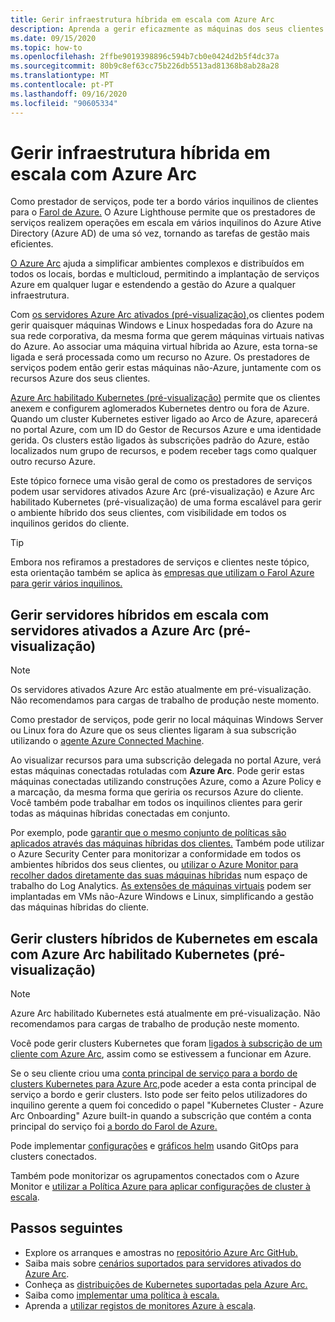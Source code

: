 ```yaml
---
title: Gerir infraestrutura híbrida em escala com Azure Arc
description: Aprenda a gerir eficazmente as máquinas dos seus clientes e os clusters Kubernetes fora de Azure.
ms.date: 09/15/2020
ms.topic: how-to
ms.openlocfilehash: 2ffbe9019398896c594b7cb0e0424d2b5f4dc37a
ms.sourcegitcommit: 80b9c8ef63cc75b226db5513ad81368b8ab28a28
ms.translationtype: MT
ms.contentlocale: pt-PT
ms.lasthandoff: 09/16/2020
ms.locfileid: "90605334"
---
```

# <a name="manage-hybrid-infrastructure-at-scale-with-azure-arc"></a>Gerir infraestrutura híbrida em escala com Azure Arc

Como prestador de serviços, pode ter a bordo vários inquilinos de clientes para o [Farol de Azure.](../overview.md) O Azure Lighthouse permite que os prestadores de serviços realizem operações em escala em vários inquilinos do Azure Ative Directory (Azure AD) de uma só vez, tornando as tarefas de gestão mais eficientes.

[O Azure Arc](../../azure-arc/overview.md) ajuda a simplificar ambientes complexos e distribuídos em todos os locais, bordas e multicloud, permitindo a implantação de serviços Azure em qualquer lugar e estendendo a gestão do Azure a qualquer infraestrutura.

Com [os servidores Azure Arc ativados (pré-visualização),](../../azure-arc/servers/overview.md)os clientes podem gerir quaisquer máquinas Windows e Linux hospedadas fora do Azure na sua rede corporativa, da mesma forma que gerem máquinas virtuais nativas do Azure. Ao associar uma máquina virtual híbrida ao Azure, esta torna-se ligada e será processada como um recurso no Azure. Os prestadores de serviços podem então gerir estas máquinas não-Azure, juntamente com os recursos Azure dos seus clientes.

[Azure Arc habilitado Kubernetes (pré-visualização)](../../azure-arc/kubernetes/overview.md) permite que os clientes anexem e configurem aglomerados Kubernetes dentro ou fora de Azure. Quando um cluster Kubernetes estiver ligado ao Arco de Azure, aparecerá no portal Azure, com um ID do Gestor de Recursos Azure e uma identidade gerida. Os clusters estão ligados às subscrições padrão do Azure, estão localizados num grupo de recursos, e podem receber tags como qualquer outro recurso Azure.

Este tópico fornece uma visão geral de como os prestadores de serviços podem usar servidores ativados Azure Arc (pré-visualização) e Azure Arc habilitado Kubernetes (pré-visualização) de uma forma escalável para gerir o ambiente híbrido dos seus clientes, com visibilidade em todos os inquilinos geridos do cliente.

> [!TIP]
> Embora nos refiramos a prestadores de serviços e clientes neste tópico, esta orientação também se aplica às [empresas que utilizam o Farol Azure para gerir vários inquilinos.](../concepts/enterprise.md)

## <a name="manage-hybrid-servers-at-scale-with-azure-arc-enabled-servers-preview"></a>Gerir servidores híbridos em escala com servidores ativados a Azure Arc (pré-visualização)

> [!NOTE]
> Os servidores ativados Azure Arc estão atualmente em pré-visualização. Não recomendamos para cargas de trabalho de produção neste momento.

Como prestador de serviços, pode gerir no local máquinas Windows Server ou Linux fora do Azure que os seus clientes ligaram à sua subscrição utilizando o [agente Azure Connected Machine](../../azure-arc/servers/agent-overview.md).

Ao visualizar recursos para uma subscrição delegada no portal Azure, verá estas máquinas conectadas rotuladas com **Azure Arc**. Pode gerir estas máquinas conectadas utilizando construções Azure, como a Azure Policy e a marcação, da mesma forma que geriria os recursos Azure do cliente. Você também pode trabalhar em todos os inquilinos clientes para gerir todas as máquinas híbridas conectadas em conjunto.

Por exemplo, pode [garantir que o mesmo conjunto de políticas são aplicados através das máquinas híbridas dos clientes.](../../azure-arc/servers/learn/tutorial-assign-policy-portal.md) Também pode utilizar o Azure Security Center para monitorizar a conformidade em todos os ambientes híbridos dos seus clientes, ou [utilizar o Azure Monitor para recolher dados diretamente das suas máquinas híbridas](../../azure-arc/servers/learn/tutorial-enable-vm-insights.md) num espaço de trabalho do Log Analytics. [As extensões de máquinas virtuais](../../azure-arc/servers/manage-vm-extensions.md) podem ser implantadas em VMs não-Azure Windows e Linux, simplificando a gestão das máquinas híbridas do cliente.

## <a name="manage-hybrid-kubernetes-clusters-at-scale-with-azure-arc-enabled-kubernetes-preview"></a>Gerir clusters híbridos de Kubernetes em escala com Azure Arc habilitado Kubernetes (pré-visualização)

> [!NOTE]
> Azure Arc habilitado Kubernetes está atualmente em pré-visualização. Não recomendamos para cargas de trabalho de produção neste momento.

Você pode gerir clusters Kubernetes que foram [ligados à subscrição de um cliente com Azure Arc](../../azure-arc/kubernetes/connect-cluster.md), assim como se estivessem a funcionar em Azure.

Se o seu cliente criou uma [conta principal de serviço para a bordo de clusters Kubernetes para Azure Arc,](../../azure-arc/kubernetes/create-onboarding-service-principal.md)pode aceder a esta conta principal de serviço a bordo e gerir clusters. Isto pode ser feito pelos utilizadores do inquilino gerente a quem foi concedido o papel "Kubernetes Cluster - Azure Arc Onboarding" Azure built-in quando a subscrição que contém a conta principal do serviço foi [a bordo do Farol de Azure.](onboard-customer.md)

Pode implementar [configurações](../../azure-arc/kubernetes/use-gitops-connected-cluster.md) e [gráficos helm](../../azure-arc/kubernetes/use-gitops-with-helm.md) usando GitOps para clusters conectados.

Também pode monitorizar os agrupamentos conectados com o Azure Monitor e [utilizar a Política Azure para aplicar configurações de cluster à escala](../../azure-arc/kubernetes/use-azure-policy.md).

## <a name="next-steps"></a>Passos seguintes

- Explore os arranques e amostras no [repositório Azure Arc GitHub.](https://github.com/microsoft/azure_arc) 
- Saiba mais sobre [cenários suportados para servidores ativados do Azure Arc](../../azure-arc/servers/overview.md#supported-scenarios).
- Conheça as [distribuições de Kubernetes suportadas pela Azure Arc.](../../azure-arc/kubernetes/overview.md#supported-kubernetes-distributions)
- Saiba como [implementar uma política à escala.](policy-at-scale.md)
- Aprenda a [utilizar registos de monitores Azure à escala](monitor-at-scale.md).

